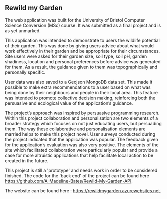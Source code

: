 ## Rewild my Garden

The web application was built for the University of Bristol Computer Science Conversion (MSc) course. It was submitted as a final project and is as yet unmarked.

This application was intended to demonstrate to users the wildlife potential of their garden. This was done by giving users advice about what would work effectively in their garden and be appropriate for their circumstances. Site users were asked for their garden size, soil type, soil pH, garden shadiness, location and personal preferences before advice was generated for them. As a result, the guidance given to them was topographically and personally specific.

User data was also saved to a Geojson MongoDB data set. This made it possible to make extra recommendations to a user based on what was being done by their neighbours and people in their local area. This feature was intended to promote collective decision making, reinforcing both the persuasive and ecological value of the application’s guidance.

The project’s approach was inspired by persuasive programming research. Within this project collaboration and personalisation are two elements of a broader strategy which focuses on not just educating users, but persuading them. The way these collaborative and personalisation elements are married helps to make this project novel. User surveys conducted during the project indicated that the application was popular. The feedback given for the application’s evaluation was also very positive. The elements of the site which facilitated collaboration were particularly popular and provide a case for more altruistic applications that help facilitate local action to be created in the future.

This project is still a 'prototype' and needs work in order to be considered finished. The code for the 'back end' of the project can be found here https://github.com/A-Madeline-Bates/Rewild-My-Garden-API.

The website can be found here : https://rewildmygarden.azurewebsites.net. 


